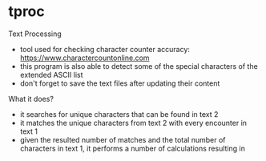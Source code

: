 # tproc
Text Processing

- tool used for checking character counter accuracy: https://www.charactercountonline.com
- this program is also able to detect some of the special characters of the extended ASCII list
- don't forget to save the text files after updating their content

What it does?

- it searches for unique characters that can be found in text 2
- it matches the unique characters from text 2 with every encounter in text 1
- given the resulted number of matches and the total number of characters in text 1, it performs a number of calculations resulting in
